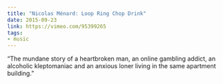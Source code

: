 ```yaml
---
title: "Nicolas Ménard: Loop Ring Chop Drink"
date: 2015-09-23
link: https://vimeo.com/95399265
tags:
- music
---
```

“The mundane story of a heartbroken man, an online gambling addict, an alcoholic kleptomaniac and an anxious loner living in the same apartment building.”
